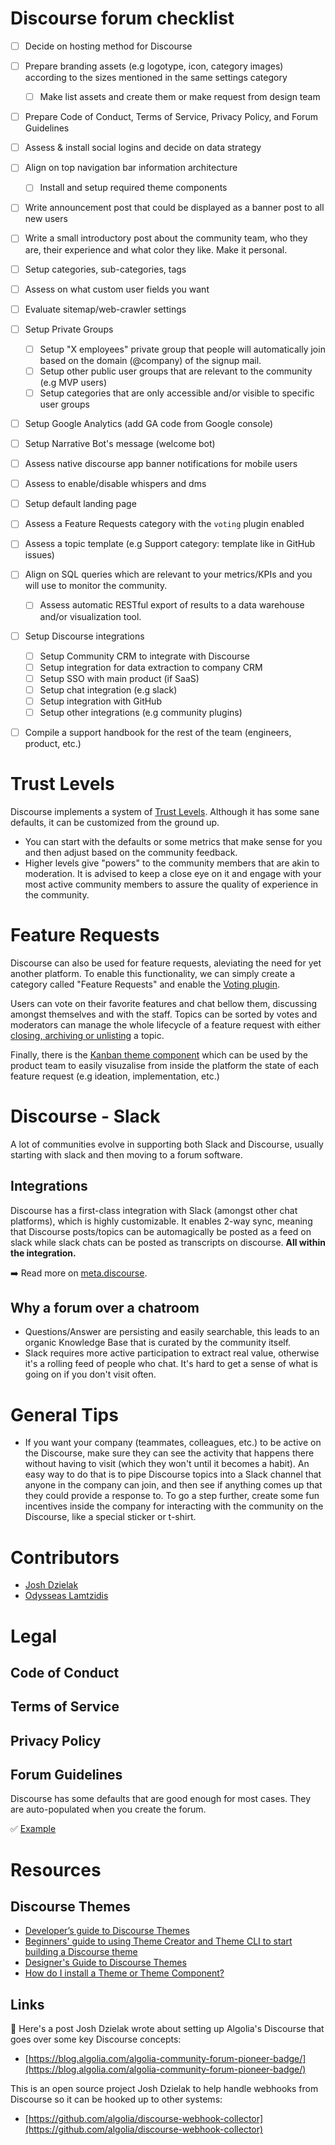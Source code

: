 # Discourse forum checklist

- [ ] Decide on hosting method for Discourse
- [ ] Prepare branding assets (e.g logotype, icon, category images) according to the sizes mentioned in the same settings category
  - [ ] Make list assets and create them or make request from design team
- [ ] Prepare Code of Conduct, Terms of Service, Privacy Policy, and Forum Guidelines
- [ ] Assess & install social logins and decide on data strategy
- [ ] Align on top navigation bar information architecture
  - [ ] Install and setup required theme components
- [ ] Write announcement post that could be displayed as a banner post to all new users
- [ ] Write a small introductory post about the community team, who they are, their experience and what color they like. Make it personal.
- [ ] Setup categories, sub-categories, tags
- [ ] Assess on what custom user fields you want
- [ ] Evaluate sitemap/web-crawler settings
- [ ] Setup Private Groups
  - [ ] Setup "X employees" private group that people will automatically join based on the domain (@company) of the signup mail. 
  - [ ] Setup other public user groups that are relevant to the community (e.g MVP users)
  - [ ] Setup categories that are only accessible and/or visible to specific user groups
- [ ] Setup Google Analytics (add GA code from Google console)
- [ ] Setup Narrative Bot's message (welcome bot)
- [ ] Assess native discourse app banner notifications for mobile users
- [ ] Assess to enable/disable whispers and dms
- [ ] Setup default landing page
- [ ] Assess a Feature Requests category with the `voting` plugin enabled
- [ ] Assess a topic template (e.g Support category: template like in GitHub issues)
- [ ] Align on SQL queries which are relevant to your metrics/KPIs and you will use to monitor the community.
  - [ ] Assess automatic RESTful export of results to a data warehouse and/or visualization tool.
- [ ] Setup Discourse integrations
  - [ ] Setup Community CRM to integrate with Discourse
  - [ ] Setup integration for data extraction to company CRM
  - [ ] Setup SSO with main product (if SaaS)
  - [ ] Setup chat integration (e.g slack)
  - [ ] Setup integration with GitHub
  - [ ] Setup other integrations (e.g community plugins)
- [ ] Compile a support handbook for the rest of the team (engineers, product, etc.)




# Trust Levels

Discourse implements a system of [Trust Levels](https://blog.discourse.org/2018/06/understanding-discourse-trust-levels/). Although it has some sane defaults, it can be customized from the ground up.

- You can start with the defaults or some metrics that make sense for you and then adjust based on the community feedback. 
- Higher levels give "powers" to the community members that are akin to moderation. It is advised to keep a close eye on it and engage with your most active community members to assure the quality of experience in the community.

# Feature Requests

Discourse can also be used for feature requests, aleviating the need for yet another platform. To enable this functionality, we can simply create a category called "Feature Requests" and enable the [Voting plugin](https://meta.discourse.org/t/discourse-voting/40121?u=joebuhlig). 

Users can vote on their favorite features and chat bellow them, discussing amongst themselves and with the staff. Topics can be sorted by votes and moderators can manage the whole lifecycle of a feature request with either [closing, archiving or unlisting](https://meta.discourse.org/t/what-is-the-difference-between-closed-unlisted-and-archived-topics/51238) a topic.

Finally, there is the [Kanban theme component](https://meta.discourse.org/t/kanban-board-theme-component/118164) which can be used by the product team to easily visuzalise from inside the platform the state of each feature request (e.g ideation, implementation, etc.)

# Discourse - Slack

A lot of communities evolve in supporting both Slack and Discourse, usually starting with slack and then moving to a forum software.

## Integrations
Discourse has a first-class integration with Slack (amongst other chat platforms), which is highly customizable. It enables 2-way sync, meaning that Discourse posts/topics can be automagically be posted as a feed on slack while slack chats can be posted as transcripts on discourse. **All within the integration.**

➡️ Read more on [meta.discourse](https://meta.discourse.org/t/chatroom-integration-plugin-discourse-chat-integration/66522).

## Why a forum over a chatroom
- Questions/Answer are persisting and easily searchable, this leads to an organic Knowledge Base that is curated by the community itself.
- Slack requires more active participation to extract real value, otherwise it's a rolling feed of people who chat. It's hard to get a sense of what is going on if you don't visit often.


# General Tips

- If you want your company (teammates, colleagues, etc.) to be active on the Discourse, make sure they can see the activity that happens there without having to visit (which they won't until it becomes a habit). An easy way to do that is to pipe Discourse topics into a Slack channel that anyone in the company can join, and then see if anything comes up that they could provide a response to. To go a step further, create some fun incentives inside the company for interacting with the community on the Discourse, like a special sticker or t-shirt.


# Contributors 
- [Josh Dzielak](https://github.com/dzello)
- [Odysseas Lamtzidis](https://github.com/odyslam)


# Legal

## Code of Conduct

## Terms of Service

## Privacy Policy

## Forum Guidelines

Discourse has some defaults that are good enough for most cases. They are auto-populated when you create the forum.

✅ [Example](https://meta.discourse.org/faq)

# Resources

## Discourse Themes

 - [Developer’s guide to Discourse Themes](https://meta.discourse.org/t/beginners-guide-to-using-discourse-themes/91966)
 - [Beginners' guide to using Theme Creator and Theme CLI to start building a Discourse theme](https://meta.discourse.org/t/developer-s-guide-to-discourse-themes/93648)
 - [Designer's Guide to Discourse Themes](https://meta.discourse.org/t/beginners-guide-to-using-theme-creator-and-theme-cli-to-start-building-a-discourse-theme/108444)
 - [How do I install a Theme or Theme Component?](https://meta.discourse.org/t/how-do-i-install-a-theme-or-theme-component/63682)

## Links

👋  Here's a post Josh Dzielak wrote about setting up Algolia's Discourse that goes over some key Discourse concepts: 

- [https://blog.algolia.com/algolia-community-forum-pioneer-badge/](https://blog.algolia.com/algolia-community-forum-pioneer-badge/)

This is an open source project Josh Dzielak to help handle webhooks from Discourse so it can be hooked up to other systems:

- [https://github.com/algolia/discourse-webhook-collector](https://github.com/algolia/discourse-webhook-collector)

